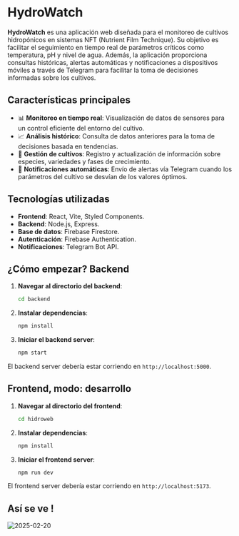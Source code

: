 # HydroWatch

**HydroWatch** es una aplicación web diseñada para el monitoreo de cultivos hidropónicos en sistemas NFT (Nutrient Film Technique). Su objetivo es facilitar el seguimiento en tiempo real de parámetros críticos como temperatura, pH y nivel de agua. Además, la aplicación proporciona consultas históricas, alertas automáticas y notificaciones a dispositivos móviles a través de Telegram para facilitar la toma de decisiones informadas sobre los cultivos.

## Características principales

- 📊 **Monitoreo en tiempo real**: Visualización de datos de sensores para un control eficiente del entorno del cultivo.
- 📈 **Análisis histórico**: Consulta de datos anteriores para la toma de decisiones basada en tendencias.
- 📅 **Gestión de cultivos**: Registro y actualización de información sobre especies, variedades y fases de crecimiento.
- 🔔 **Notificaciones automáticas**: Envío de alertas vía Telegram cuando los parámetros del cultivo se desvían de los valores óptimos.

## Tecnologías utilizadas

- **Frontend**: React, Vite, Styled Components.
- **Backend**: Node.js, Express.
- **Base de datos**: Firebase Firestore.
- **Autenticación**: Firebase Authentication.
- **Notificaciones**: Telegram Bot API.

## ¿Cómo empezar? Backend

1. **Navegar al directorio del backend**:
   ```sh
   cd backend
   ```

2. **Instalar dependencias**:
   ```sh
   npm install
   ```

3. **Iniciar el backend server**:
   ```sh
   npm start
   ```

El backend server debería estar corriendo en `http://localhost:5000`.

## Frontend, modo: desarrollo

1. **Navegar al directorio del frontend**:
   ```sh
   cd hidroweb
   ```

2. **Instalar dependencias**:
   ```sh
   npm install
   ```

3. **Iniciar el frontend server**:
   ```sh
   npm run dev
   ```

El frontend server debería estar corriendo en `http://localhost:5173`.

## Así se ve !

![2025-02-20](https://github.com/user-attachments/assets/a3487ef7-a1ca-4d69-bc6f-f0b11b36c248)


